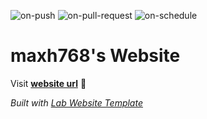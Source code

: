 
  ![on-push](../../actions/workflows/on-push.yaml/badge.svg)
  ![on-pull-request](../../actions/workflows/on-pull-request.yaml/badge.svg)
  ![on-schedule](../../actions/workflows/on-schedule.yaml/badge.svg)

  # maxh768's Website

  Visit **[website url](#)** 🚀

  _Built with [Lab Website Template](https://greene-lab.gitbook.io/lab-website-template-docs)_
